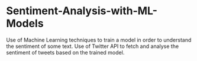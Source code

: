 # Sentiment-Analysis-with-ML-Models
Use of Machine Learning techniques to train a model in order to understand the sentiment of some text.
Use of Twitter API to fetch and analyse the sentiment of tweets based on the trained model.
